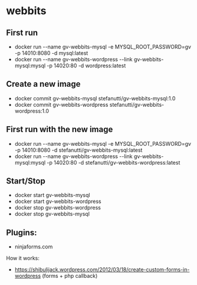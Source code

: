 # webbits

## First run
- docker run --name gv-webbits-mysql -e MYSQL_ROOT_PASSWORD=gv -p 14010:8080 -d mysql:latest
- docker run --name gv-webbits-wordpress --link gv-webbits-mysql:mysql -p 14020:80 -d wordpress:latest

## Create a new image
- docker commit gv-webbits-mysql stefanutti/gv-webbits-mysql:1.0
- docker commit gv-webbits-wordpress stefanutti/gv-webbits-wordpress:1.0

## First run with the new image
- docker run --name gv-webbits-mysql -e MYSQL_ROOT_PASSWORD=gv -p 14010:8080 -d stefanutti/gv-webbits-mysql:latest
- docker run --name gv-webbits-wordpress --link gv-webbits-mysql:mysql -p 14020:80 -d stefanutti/gv-webbits-wordpress:latest

## Start/Stop
- docker start gv-webbits-mysql
- docker start gv-webbits-wordpress
- docker stop gv-webbits-wordpress
- docker stop gv-webbits-mysql

## Plugins:
- ninjaforms.com

How it works:

- https://shibulijack.wordpress.com/2012/03/18/create-custom-forms-in-wordpress (forms + php callback)
